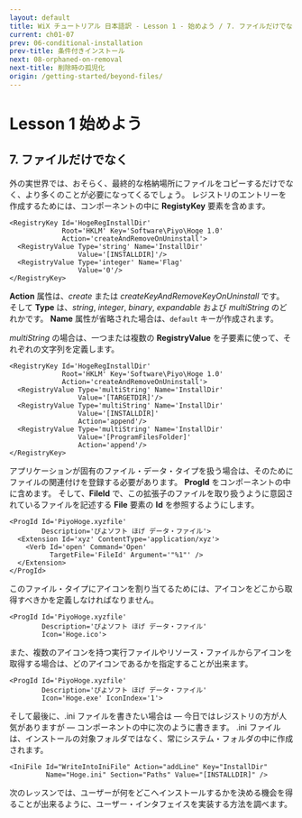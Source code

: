 ```yaml
---
layout: default
title: WiX チュートリアル 日本語訳 - Lesson 1 - 始めよう / 7. ファイルだけでなく
current: ch01-07
prev: 06-conditional-installation
prev-title: 条件付きインストール
next: 08-orphaned-on-removal
next-title: 削除時の孤児化
origin: /getting-started/beyond-files/
---
```

# Lesson 1 始めよう

## 7. ファイルだけでなく

外の実世界では、おそらく、最終的な格納場所にファイルをコピーするだけでなく、より多くのことが必要になってくるでしょう。
レジストリのエントリーを作成するためには、コンポーネントの中に **RegistyKey** 要素を含めます。

    <RegistryKey Id='HogeRegInstallDir'
                 Root='HKLM' Key='Software\Piyo\Hoge 1.0'
                 Action='createAndRemoveOnUninstall'>
      <RegistryValue Type='string' Name='InstallDir'
                     Value='[INSTALLDIR]'/>
      <RegistryValue Type='integer' Name='Flag'
                     Value='0'/>
    </RegistryKey>

**Action** 属性は、*create* または *createKeyAndRemoveKeyOnUninstall* です。
そして **Type** は、*string*, *integer*, *binary*, *expandable* および *multiString* のどれかです。
**Name** 属性が省略された場合は、`default` キーが作成されます。

*multiString* の場合は、一つまたは複数の **RegistryValue** を子要素に使って、それぞれの文字列を定義します。

    <RegistryKey Id='HogeRegInstallDir'
                 Root='HKLM' Key='Software\Piyo\Hoge 1.0'
                 Action='createAndRemoveOnUninstall'>
      <RegistryValue Type='multiString' Name='InstallDir'
                     Value='[TARGETDIR]'/>
      <RegistryValue Type='multiString' Name='InstallDir'
                     Value='[INSTALLDIR]' 
                     Action='append'/>
      <RegistryValue Type='multiString' Name='InstallDir'
                     Value='[ProgramFilesFolder]' 
                     Action='append'/>
    </RegistryKey>

アプリケーションが固有のファイル・データ・タイプを扱う場合は、そのためにファイルの関連付けを登録する必要があります。
**ProgId** をコンポーネントの中に含めます。
そして、**FileId** で、この拡張子のファイルを取り扱うように意図されているファイルを記述する **File** 要素の **Id** を参照するようにします。

    <ProgId Id='PiyoHoge.xyzfile' 
            Description='ぴよソフト ほげ データ・ファイル'>
      <Extension Id='xyz' ContentType='application/xyz'>
        <Verb Id='open' Command='Open'
              TargetFile='FileId' Argument='"%1"' />
      </Extension>
    </ProgId>

このファイル・タイプにアイコンを割り当てるためには、アイコンをどこから取得すべきかを定義しなければなりません。

    <ProgId Id='PiyoHoge.xyzfile'
            Description='ぴよソフト ほげ データ・ファイル'
            Icon='Hoge.ico'>

また、複数のアイコンを持つ実行ファイルやリソース・ファイルからアイコンを取得する場合は、どのアイコンであるかを指定することが出来ます。

    <ProgId Id='PiyoHoge.xyzfile'
            Description='ぴよソフト ほげ データ・ファイル'
            Icon='Hoge.exe' IconIndex='1'>

そして最後に、.ini ファイルを書きたい場合は — 今日ではレジストリの方が人気がありますが — コンポーネントの中に次のように書きます。
.ini ファイルは、インストールの対象フォルダではなく、常にシステム・フォルダの中に作成されます。

    <IniFile Id="WriteIntoIniFile" Action="addLine" Key="InstallDir"
             Name="Hoge.ini" Section="Paths" Value="[INSTALLDIR]" />

次のレッスンでは、ユーザーが何をどこへインストールするかを決める機会を得ることが出来るように、ユーザー・インタフェイスを実装する方法を調べます。